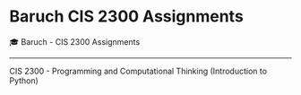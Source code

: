 # Baruch CIS 2300 Assignments
🎓 Baruch - CIS 2300 Assignments

---

CIS 2300 - Programming and Computational Thinking (Introduction to Python)
